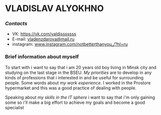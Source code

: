 # VLADISLAV ALYOKHNO
### _Contacts_
- VK: https://vk.com/valdisssssss
- E-mail: vladenzdarova@mail.ru
- instagram: www.instagram.com/notbetterthanyou_/?hl=ru

### Brief information about myself

To start with i want to say that i am 20 years old boy living in Minsk city and studying on the last stage in the BSEU.
*My priorities* are to develop in any kinds of professions that i interested in and be useful for surrounding people.
Some words about *my work experience*. I worked in the Prostore hypermarket and this was a good practice of dealing with people.

Speaking about _my skills in the IT sphere_ i want to say that i'm only gaining some so i'll make a big effort to achieve my goals and become a good specialist
